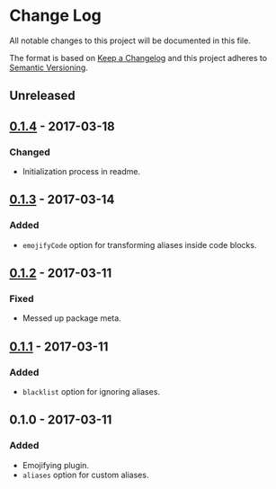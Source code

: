 # Change Log
All notable changes to this project will be documented in this file.

The format is based on [Keep a Changelog](http://keepachangelog.com/) and this project adheres to [Semantic Versioning](http://semver.org/).

## Unreleased
## [0.1.4] - 2017-03-18
### Changed
- Initialization process in readme.

## [0.1.3] - 2017-03-14
### Added
- `emojifyCode` option for transforming aliases inside code blocks.

## [0.1.2] - 2017-03-11
### Fixed
- Messed up package meta.

## [0.1.1] - 2017-03-11
### Added
- `blacklist` option for ignoring aliases.

## 0.1.0 - 2017-03-11
### Added
- Emojifying plugin.
- `aliases` option for custom aliases.

[Unreleased]: https://github.com/hkwu/docute-emojify/compare/v0.1.4...HEAD
[0.1.4]: https://github.com/hkwu/docute-emojify/compare/v0.1.3...v0.1.4
[0.1.3]: https://github.com/hkwu/docute-emojify/compare/v0.1.2...v0.1.3
[0.1.2]: https://github.com/hkwu/docute-emojify/compare/v0.1.1...v0.1.2
[0.1.1]: https://github.com/hkwu/docute-emojify/compare/v0.1.0...v0.1.1
